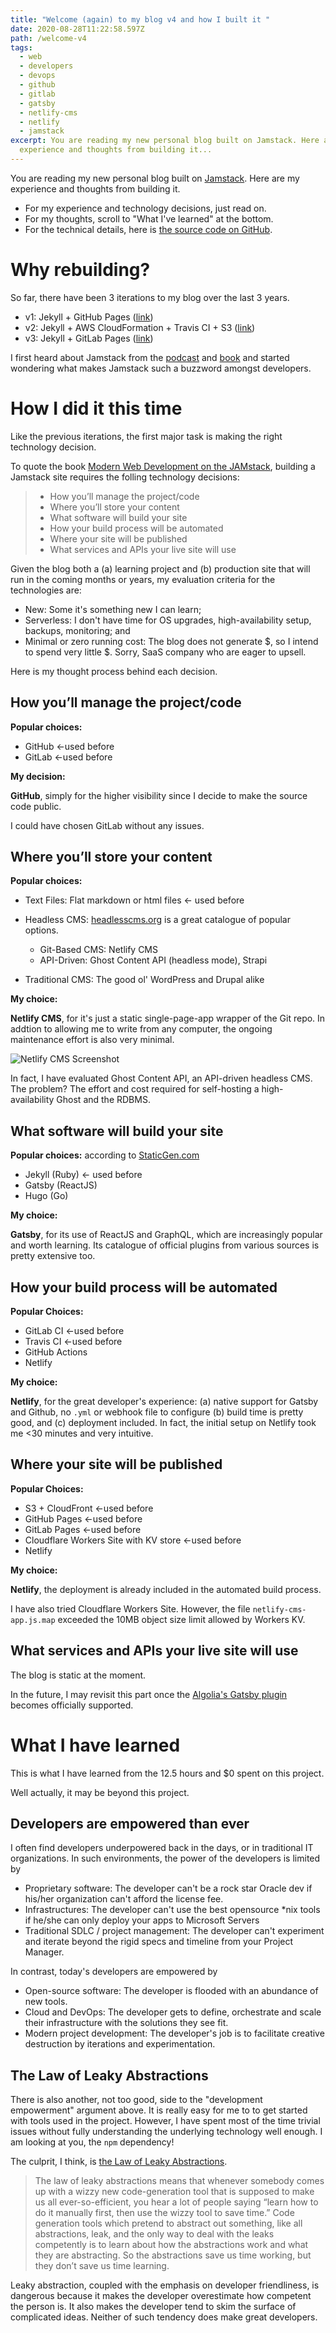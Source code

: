 ```yaml
---
title: "Welcome (again) to my blog v4 and how I built it "
date: 2020-08-28T11:22:58.597Z
path: /welcome-v4
tags:
  - web
  - developers
  - devops
  - github
  - gitlab
  - gatsby
  - netlify-cms
  - netlify
  - jamstack
excerpt: You are reading my new personal blog built on Jamstack. Here are my
  experience and thoughts from building it...
---
```

You are reading my new personal blog built on [Jamstack](https://jamstack.org/). Here are my experience and thoughts from building it.

* For my experience and technology decisions, just read on.
* For my thoughts, scroll to "What I've learned" at the bottom.
* For the technical details, here is [the source code on GitHub](https://github.com/mw866/chriswang.tech-gatsby).

# Why rebuilding?

So far, there have been 3 iterations to my blog over the last 3 years.

* v1: Jekyll + GitHub Pages ([link](https://chriswang.tech/personal-website))
* v2: Jekyll + AWS CloudFormation + Travis CI + S3 ([link](https://chriswang.tech/self-managed-gh))
* v3: Jekyll + GitLab Pages ([link](https://chriswang.tech/gitlab-pages))

I first heard about Jamstack from the [podcast](https://www.heavybit.com/library/podcasts/jamstack-radio/) and [book](https://www.netlify.com/oreilly-jamstack/) and started wondering what makes Jamstack such a buzzword amongst developers.

# How I did it this time

Like the previous iterations, the first major task is making the right technology decision.

To quote the book [Modern Web Development on the JAMstack](https://www.netlify.com/oreilly-jamstack/), building a Jamstack site requires the folling technology decisions:

> * How you’ll manage the project/code
> * Where you’ll store your content
> * What software will build your site
> * How your build process will be automated
> * Where your site will be published
> * What services and APIs your live site will use

Given the blog both a (a) learning project and (b) production site that will run in the coming months or years, my evaluation criteria for the technologies are:

* New: Some it's something new I can learn;
* Serverless: I don't have time for OS upgrades, high-availability setup, backups, monitoring; and
* Minimal or zero running cost:  The blog does not generate $, so I intend to spend very little $. Sorry, SaaS company who are eager to upsell.

Here is my thought process behind each decision.

## How you’ll manage the project/code

**Popular choices:**

* GitHub <-used before
* GitLab <-used before

**My decision:**

**GitHub**, simply for the higher visibility since I decide to make the source code public. 

I could have chosen GitLab without any issues.

## Where you’ll store your content

**Popular choices:**

* Text Files: Flat markdown or html files <- used before
* Headless CMS: [headlesscms.org](https://headlesscms.org/) is a great catalogue of popular options. 

  * Git-Based CMS: Netlify CMS
  * API-Driven: Ghost Content API (headless mode), Strapi
* Traditional CMS: The good ol' WordPress and Drupal alike

**My choice:**

**Netlify CMS**, for it's just a static single-page-app wrapper of the Git repo. In addtion to allowing me to write from any computer, the ongoing maintenance effort is also very minimal. 

![Netlify CMS Screenshot](../images/netify-cms.png "The Netlify web editor I wrote this blog post in.")

In fact, I have evaluated Ghost Content API, an API-driven headless CMS.  The problem? The effort and cost required for self-hosting a high-availability Ghost and the RDBMS. 

## What software will build your site

**Popular choices:** according to [StaticGen.com ](https://www.staticgen.com/)

* Jekyll (Ruby) <- used before
* Gatsby (ReactJS)
* Hugo (Go)

**My choice:**

**Gatsby**, for its use of ReactJS and GraphQL, which are increasingly popular and worth learning. Its catalogue of official plugins from various sources is pretty extensive too.

## How your build process will be automated

**Popular Choices:**

* GitLab CI <-used before
* Travis CI <-used before
* GitHub Actions
* Netlify

**My choice:**

**Netlify**, for the great developer's experience: (a) native support for Gatsby and Github, no `.yml`  or webhook file to configure (b) build time is pretty good, and (c) deployment included. In fact, the initial setup on Netlify took me  <30 minutes and very intuitive.

## Where your site will be published

**Popular Choices:**

* S3 + CloudFront <-used before
* GitHub Pages <-used before
* GitLab Pages <-used before
* Cloudflare Workers Site with KV store <-used before
* Netlify

**My choice:**

**Netlify**, the deployment is already included in the automated build process.

I have also tried Cloudflare Workers Site. However, the file `netlify-cms-app.js.map` exceeded the 10MB object size limit allowed by Workers KV.

## What services and APIs your live site will use

The blog is static at the moment. 

In the future, I may revisit this part once the [Algolia's Gatsby plugin](https://github.com/algolia/gatsby-plugin-algolia) becomes officially supported.

# What I have learned

This is what I have learned from the 12.5 hours and $0 spent on this project.

Well actually, it may be beyond this project.

## Developers are empowered than ever

I often find developers underpowered back in the days, or in traditional IT organizations. In such environments, the power of the developers is limited by  

* Proprietary software: The developer can't be a rock star Oracle dev if his/her organization can't afford the license fee.
* Infrastructures: The developer can't use the best opensource *nix tools if he/she can only deploy your apps to Microsoft Servers 
* Traditional SDLC / project management: The developer can't experiment and iterate beyond the rigid specs and timeline from your Project Manager. 

In contrast, today's developers are empowered by

* Open-source software: The developer is flooded with an abundance of new tools. 
* Cloud and DevOps: The developer gets to define, orchestrate and scale their infrastructure with the solutions they see fit. 
* Modern project development: The developer's job is to facilitate creative destruction by iterations and experimentation. 

## The Law of Leaky Abstractions

There is also another, not too good, side to the "development empowerment" argument above. 
It is really easy for me to to get started with tools used in the project. However, I have spent most of the time trivial issues without fully understanding the underlying technology well enough. I am looking at you, the `npm` dependency!

The culprit, I think, is [the Law of Leaky Abstractions](https://www.joelonsoftware.com/2002/11/11/the-law-of-leaky-abstractions/). 

> The law of leaky abstractions means that whenever somebody comes up with a wizzy new code-generation tool that is supposed to make us all ever-so-efficient, you hear a lot of people saying “learn how to do it manually first, then use the wizzy tool to save time.” Code generation tools which pretend to abstract out something, like all abstractions, leak, and the only way to deal with the leaks competently is to learn about how the abstractions work and what they are abstracting. So the abstractions save us time working, but they don’t save us time learning.

Leaky abstraction, coupled with the emphasis on developer friendliness, is dangerous because it makes the developer overestimate how competent the person is. It also makes the developer tend to skim the surface of complicated ideas. Neither of such tendency does make great developers.
